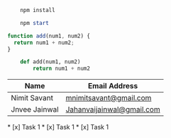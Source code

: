 <!-- Github's Flavour of MarkDown -->

<!-- Code Blocks -->

```powershell
    npm install

    npm start
```

```javascript
function add(num1, num2) {
  return num1 + num2;
}
```

```python
    def add(num1, num2)
        return num1 + num2
```

<!-- Tables -->

| Name          | Email Address             |
| ------------- | ------------------------- |
| Nimit Savant  | mnimitsavant@gmail.com    |
| Jnvee Jainwal | Jahanvaijainwal@gmail.com |

<!-- Task Lists -->

\* [x] Task 1 \* [x] Task 1 \* [x] Task 1
